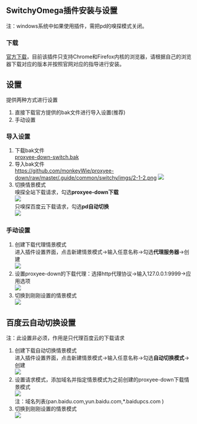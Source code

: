 ## SwitchyOmega插件安装与设置
  注：windows系统中如果使用插件，需把pd的嗅探模式关闭。
### 下载
[官方下载](https://www.switchyomega.com/download.html)，目前该插件只支持Chrome和Firefox内核的浏览器，请根据自己的浏览器下载对应的版本并按照官网对应的指导进行安装。
## 设置
提供两种方式进行设置  
1. 直接下载官方提供的bak文件进行导入设置(推荐)
2. 手动设置
### 导入设置
1. 下载bak文件  
<a href="https://raw.githubusercontent.com/monkeyWie/proxyee-down/master/.guide/common/switchy/proxyee-down-switchy.bak" download>proxyee-down-switch.bak</a>  
2. 导入bak文件  
https://github.com/monkeyWie/proxyee-down/raw/master/.guide/common/switchy/imgs/2-1-2.png
![](https://raw.githubusercontent.com/monkeyWie/proxyee-down/raw/master/.guide/common/switchy/imgs/2-1-2.png)  
3. 切换情景模式  
嗅探全站下载请求，勾选**proxyee-down下载**  
![](https://raw.githubusercontent.com/monkeyWie/proxyee-down/raw/master/.guide/common/switchy/imgs/2-2-3.png)   
只嗅探百度云下载请求，勾选**pd自动切换**  
![](https://raw.githubusercontent.com/monkeyWie/proxyee-down/raw/master/.guide/common/switchy/imgs/3-3.png) 
### 手动设置
1. 创建下载代理情景模式  
进入插件设置界面，点击新建情景模式->输入任意名称->勾选**代理服务器**->创建  
![](https://raw.githubusercontent.com/monkeyWie/proxyee-down/raw/master/.guide/common/switchy/imgs/2-2-1.png)  
2. 设置proxyee-down的下载代理：选择http代理协议->输入127.0.0.1:9999->应用选项  
![](https://raw.githubusercontent.com/monkeyWie/proxyee-down/raw/master/.guide/common/switchy/imgs/2-2-2.png)  
3. 切换到刚刚设置的情景模式  
![](https://raw.githubusercontent.com/monkeyWie/proxyee-down/raw/master/.guide/common/switchy/imgs/2-2-3.png)  

## 百度云自动切换设置
  注：此设置非必须，作用是只代理百度云的下载请求  
1. 创建下载自动切换情景模式  
进入插件设置界面，点击新建情景模式->输入任意名称->勾选**自动切换模式**->创建  
![](https://raw.githubusercontent.com/monkeyWie/proxyee-down/raw/master/.guide/common/switchy/imgs/3-1.png)  
2. 设置请求模式，添加域名并指定情景模式为之前创建的proxyee-down下载情景模式  
![](https://raw.githubusercontent.com/monkeyWie/proxyee-down/raw/master/.guide/common/switchy/imgs/3-2.png)  
  注：域名列表(pan.baidu.com,yun.baidu.com,*.baidupcs.com  )
3. 切换到刚刚设置的情景模式  
![](https://github.com/monkeyWie/proxyee-down/raw/master/.guide/common/switchy/imgs/3-3.png)  
